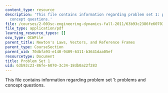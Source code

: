 ```yaml
---
content_type: resource
description: 'This file contains information regarding problem set 1: problems and
  concept questions.'
file: /courses/2-003sc-engineering-dynamics-fall-2011/63b93c2386fe60703c3418db0a22f283_MIT2_003SCF11_pset1.pdf
file_type: application/pdf
learning_resource_types: []
ocw_type: OCWFile
parent_title: Newton's Laws, Vectors, and Reference Frames
parent_type: CourseSection
parent_uid: 70dbfa93-e140-9409-6311-b3641daa05ef
resourcetype: Document
title: Problem Set 1
uid: 63b93c23-86fe-6070-3c34-18db0a22f283
---
```

This file contains information regarding problem set 1: problems and concept questions.

